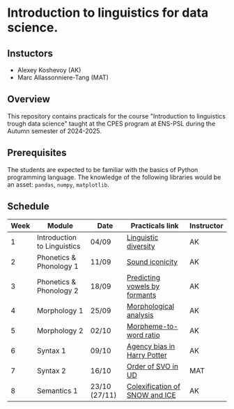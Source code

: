 # Introduction to linguistics for data science.

## Instuctors  

- Alexey Koshevoy (AK)
- Marc Allassonniere-Tang (MAT)

## Overview

This repository contains practicals for the course "Introduction to linguistics trough data science" taught at the CPES program at ENS-PSL during the Autumn semester of 2024-2025.

## Prerequisites  

The students are expected to be familiar with the basics of Python programming language. The knowledge of the following libraries would be an asset: `pandas`, `numpy`, `matplotlib`. 

## Schedule

| Week | Module | Date | Practicals link | Instructor |
|------|--------|---------|---------|---------|
| 1    | Introduction to Linguistics  |     04/09    | [Linguistic diversity](https://colab.research.google.com/drive/1TTj5sfpXoy65KxdT_ti-1z0JJ7HDBFvD?usp=sharing)     | AK |
| 2    | Phonetics & Phonology 1         |   11/09          |  [Sound iconicity](https://colab.research.google.com/drive/1ixG_Ei7cDmKS6d77ZN1EP1eKFVNcZNwH?usp=sharing)  | AK |
| 3    | Phonetics & Phonology 2         |   18/09     |  [Predicting vowels by formants](https://colab.research.google.com/drive/1g9HHfn_rcD6GZQyEetiTXUjeZy-7oWLl?usp=sharing)     | AK | 
| 4    | Morphology 1         |   25/09      |  [Morphological analysis](https://github.com/alexeykosh/intro-to-ling/blob/main/S4/TD4-problem-set.pdf)   | AK |
| 5    | Morphology 2         |    02/10     |  [Morpheme-to-word ratio](https://colab.research.google.com/drive/1ZVlTvOKka0MOL92N-tscvzFF7UIXyfOa?usp=sharing)  | AK |
| 6    | Syntax 1         |    09/10     | [Agency bias in Harry Potter](https://colab.research.google.com/drive/1kX9UNUKZ1JvS_Eyx0-eryEDiJHmUNSDm?usp=sharing) | AK |
| 7    | Syntax 2         |    16/10     | [Order of SVO in UD](https://github.com/alexeykosh/intro-to-ling/blob/main/S7/WordOrderGradient.Rmd)      | MAT |
| 8    | Semantics 1         |    23/10 (27/11)     | [Colexification of SNOW and ICE]()      | AK |
